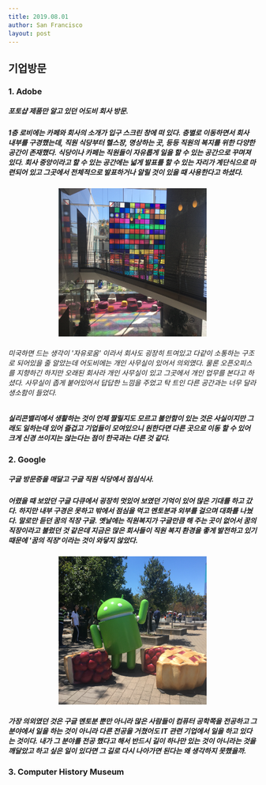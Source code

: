 ```yaml
---
title: 2019.08.01
author: San Francisco
layout: post
---
```


## 기업방문

### 1. Adobe

##### 포토샵 제품만 알고 있던 어도비 회사 방문.
##### 1층 로비에는 카페와 회사의 소개가 입구 스크린 창에 떠 있다. 층별로 이동하면서 회사 내부를 구경했는데, 직원 식당부터 헬스장, 명상하는 곳, 등등 직원의 복지를 위한 다양한 공간이 존재했다. 식당이나 카페는 직원들이 자유롭게 일을 할 수 있는 공간으로 꾸며져 있다. 회사 중앙이라고 할 수 있는 공간에는 넓게 발표를 할 수 있는 자리가 계단식으로 마련되어 있고 그곳에서 전체적으로 발표하거나 알릴 것이 있을 때 사용한다고 하셨다.
<center><img src="/assets/images/pic001.jpg" width="300" height="300"></center>

###### 미국하면 드는 생각이 '자유로움' 이라서 회사도 굉장히 트여있고 다같이 소통하는 구조로 되어있을 줄 알았는데 어도비에는 개인 사무실이 있어서 의외였다. 물론 오픈오피스를 지향하긴 하지만 오래된 회사라 개인 사무실이 있고 그곳에서 개인 업무를 본다고 하셨다. 사무실이 좁게 붙어있어서 답답한 느낌을 주었고 탁 트인 다른 공간과는 너무 달라 생소함이 들었다.
##### 실리콘밸리에서 생활하는 것이 언제 짤릴지도 모르고 불안함이 있는 것은 사실이지만 그래도 일하는데 있어 즐겁고 기업들이 모여있으니 원한다면 다른 곳으로 이동 할 수 있어 크게 신경 쓰이지는 않는다는 점이 한국과는 다른 것 같다.

### 2. Google

##### 구글 방문증을 매달고 구글 직원 식당에서 점심식사. 
##### 어렸을 때 보았던 구글 다큐에서 굉장히 멋있어 보였던 기억이 있어 많은 기대를 하고 갔다. 하지만 내부 구경은 못하고 밖에서 점심을 먹고 멘토분과 외부를 걸으며 대화를 나눴다. 말로만 듣던 꿈의 직장 구글. 옛날에는 직원복지가 구글만큼 해 주는 곳이 없어서 꿈의 직장이라고 불렀던 것 같은데 지금은 많은 회사들이 직원 복지 환경을 좋게 발전하고 있기 때문에 '꿈의 직장'이라는 것이 와닿지 않았다.
<center><img src="/assets/images/day2/pic06.JPG" width="300" height="300"></center>

##### 가장 의외였던 것은 구글 멘토분 뿐만 아니라 많은 사람들이 컴퓨터 공학쪽을 전공하고 그 분야에서 일을 하는 것이 아니라 다른 전공을 거쳤어도 IT 관련 기업에서 일을 하고 있다는 것이다. 내가 그 분야를 전공 했다고 해서 반드시 길이 하나만 있는 것이 아니라는 것을 깨달았고 하고 싶은 일이 있다면 그 길로 다시 나아가면 된다는 왜 생각하지 못했을까. 

### 3. Computer History Museum

